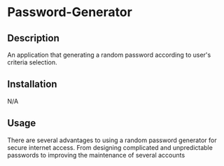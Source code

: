 # Password-Generator    


## Description
An application that generating a random password according to user's criteria selection.


## Installation
N/A


## Usage
There are several advantages to using a random password generator for secure internet access. From designing complicated and unpredictable passwords to improving the maintenance of several accounts

